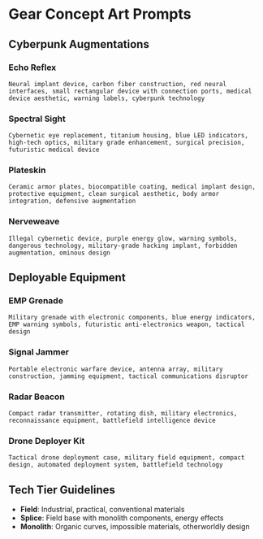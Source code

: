 # Gear Concept Art Prompts

## Cyberpunk Augmentations

### Echo Reflex

```text
Neural implant device, carbon fiber construction, red neural interfaces, small rectangular device with connection ports, medical device aesthetic, warning labels, cyberpunk technology
```

### Spectral Sight

```text
Cybernetic eye replacement, titanium housing, blue LED indicators, high-tech optics, military grade enhancement, surgical precision, futuristic medical device
```

### Plateskin

```text
Ceramic armor plates, biocompatible coating, medical implant design, protective equipment, clean surgical aesthetic, body armor integration, defensive augmentation
```

### Nerveweave

```text
Illegal cybernetic device, purple energy glow, warning symbols, dangerous technology, military-grade hacking implant, forbidden augmentation, ominous design
```

## Deployable Equipment

### EMP Grenade

```text
Military grenade with electronic components, blue energy indicators, EMP warning symbols, futuristic anti-electronics weapon, tactical design
```

### Signal Jammer

```text
Portable electronic warfare device, antenna array, military construction, jamming equipment, tactical communications disruptor
```

### Radar Beacon

```text
Compact radar transmitter, rotating dish, military electronics, reconnaissance equipment, battlefield intelligence device
```

### Drone Deployer Kit

```text
Tactical drone deployment case, military field equipment, compact design, automated deployment system, battlefield technology
```

## Tech Tier Guidelines

- **Field**: Industrial, practical, conventional materials
- **Splice**: Field base with monolith components, energy effects
- **Monolith**: Organic curves, impossible materials, otherworldly design
